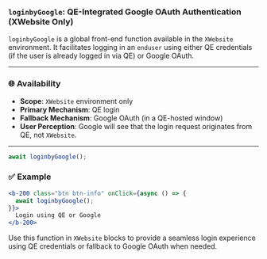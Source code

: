 ### `loginbyGoogle`: QE-Integrated Google OAuth Authentication (XWebsite Only)

`loginbyGoogle` is a global front-end function available in the `XWebsite` environment. It facilitates logging in an `enduser` using either QE credentials (if the user is already logged in via QE) or Google OAuth.

---

### 🌐 Availability

- **Scope**: `XWebsite` environment only  
- **Primary Mechanism**: QE login  
- **Fallback Mechanism**: Google OAuth (in a QE-hosted window)  
- **User Perception**: Google will see that the login request originates from QE, not `XWebsite`.

---

```jsx
await loginbyGoogle();
```


### ✅ Example

```jsx
<b-200 class="btn btn-info" onClick={async () => {
  await loginbyGoogle();
}}>
  Login using QE or Google
</b-200>
```

Use this function in `XWebsite` blocks to provide a seamless login experience using QE credentials or fallback to Google OAuth when needed.
